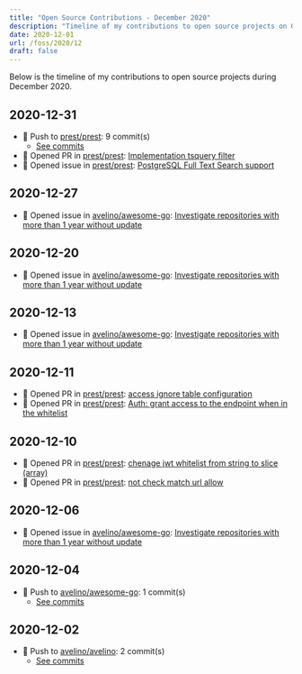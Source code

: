 ```yaml
---
title: "Open Source Contributions - December 2020"
description: "Timeline of my contributions to open source projects on GitHub during December 2020."
date: 2020-12-01
url: /foss/2020/12
draft: false
---
```


Below is the timeline of my contributions to open source projects during December 2020.

## 2020-12-31

- 🔨 Push to [prest/prest](https://github.com/prest/prest): 9 commit(s)
  - [See commits](https://github.com/prest/prest/commits?author=avelino&since=2020-12-31T00:00:00Z&until=2020-12-31T23:59:59Z)
- 🔀 Opened PR in [prest/prest](https://github.com/prest/prest): [Implementation tsquery filter](https://github.com/prest/prest/pull/487)
- 🐛 Opened issue in [prest/prest](https://github.com/prest/prest): [PostgreSQL Full Text Search support](https://github.com/prest/prest/issues/486)

## 2020-12-27

- 🐛 Opened issue in [avelino/awesome-go](https://github.com/avelino/awesome-go): [Investigate repositories with more than 1 year without update](https://github.com/avelino/awesome-go/issues/3415)

## 2020-12-20

- 🐛 Opened issue in [avelino/awesome-go](https://github.com/avelino/awesome-go): [Investigate repositories with more than 1 year without update](https://github.com/avelino/awesome-go/issues/3404)

## 2020-12-13

- 🐛 Opened issue in [avelino/awesome-go](https://github.com/avelino/awesome-go): [Investigate repositories with more than 1 year without update](https://github.com/avelino/awesome-go/issues/3399)

## 2020-12-11

- 🔀 Opened PR in [prest/prest](https://github.com/prest/prest): [access ignore table configuration](https://github.com/prest/prest/pull/482)
- 🔀 Opened PR in [prest/prest](https://github.com/prest/prest): [Auth: grant access to the endpoint when in the whitelist](https://github.com/prest/prest/pull/481)

## 2020-12-10

- 🔀 Opened PR in [prest/prest](https://github.com/prest/prest): [chenage jwt whitelist from string to slice (array)](https://github.com/prest/prest/pull/479)
- 🔀 Opened PR in [prest/prest](https://github.com/prest/prest): [not check match url allow](https://github.com/prest/prest/pull/478)

## 2020-12-06

- 🐛 Opened issue in [avelino/awesome-go](https://github.com/avelino/awesome-go): [Investigate repositories with more than 1 year without update](https://github.com/avelino/awesome-go/issues/3390)

## 2020-12-04

- 🔨 Push to [avelino/awesome-go](https://github.com/avelino/awesome-go): 1 commit(s)
  - [See commits](https://github.com/avelino/awesome-go/commits?author=avelino&since=2020-12-04T00:00:00Z&until=2020-12-04T23:59:59Z)

## 2020-12-02

- 🔨 Push to [avelino/avelino](https://github.com/avelino/avelino): 2 commit(s)
  - [See commits](https://github.com/avelino/avelino/commits?author=avelino&since=2020-12-02T00:00:00Z&until=2020-12-02T23:59:59Z)

